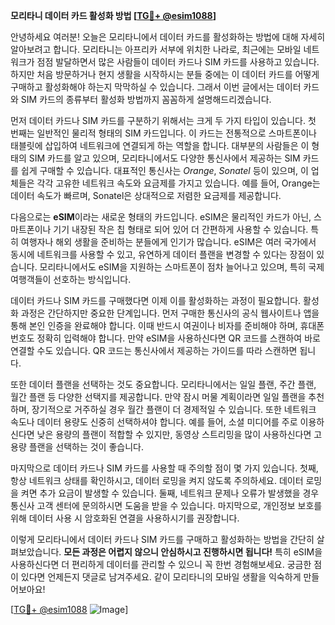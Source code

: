 **모리타니 데이터 카드 활성화 방법 [[TG💪+ @esim1088](https://t.me/s/esim1088)]**

안녕하세요 여러분! 오늘은 모리타니에서 데이터 카드를 활성화하는 방법에 대해 자세히 알아보려고 합니다. 모리타니는 아프리카 서부에 위치한 나라로, 최근에는 모바일 네트워크가 점점 발달하면서 많은 사람들이 데이터 카드나 SIM 카드를 사용하고 있습니다. 하지만 처음 방문하거나 현지 생활을 시작하시는 분들 중에는 이 데이터 카드를 어떻게 구매하고 활성화해야 하는지 막막하실 수 있습니다. 그래서 이번 글에서는 데이터 카드와 SIM 카드의 종류부터 활성화 방법까지 꼼꼼하게 설명해드리겠습니다.

먼저 데이터 카드나 SIM 카드를 구분하기 위해서는 크게 두 가지 타입이 있습니다. 첫 번째는 일반적인 물리적 형태의 SIM 카드입니다. 이 카드는 전통적으로 스마트폰이나 태블릿에 삽입하여 네트워크에 연결되게 하는 역할을 합니다. 대부분의 사람들은 이 형태의 SIM 카드를 알고 있으며, 모리타니에서도 다양한 통신사에서 제공하는 SIM 카드를 쉽게 구매할 수 있습니다. 대표적인 통신사는 *Orange*, *Sonatel* 등이 있으며, 이 업체들은 각각 고유한 네트워크 속도와 요금제를 가지고 있습니다. 예를 들어, Orange는 데이터 속도가 빠르며, Sonatel은 상대적으로 저렴한 요금제를 제공합니다.

다음으로는 **eSIM**이라는 새로운 형태의 카드입니다. eSIM은 물리적인 카드가 아닌, 스마트폰이나 기기 내장된 작은 칩 형태로 되어 있어 더 간편하게 사용할 수 있습니다. 특히 여행자나 해외 생활을 준비하는 분들에게 인기가 많습니다. eSIM은 여러 국가에서 동시에 네트워크를 사용할 수 있고, 유연하게 데이터 플랜을 변경할 수 있다는 장점이 있습니다. 모리타니에서도 eSIM을 지원하는 스마트폰이 점차 늘어나고 있으며, 특히 국제 여행객들이 선호하는 방식입니다.

데이터 카드나 SIM 카드를 구매했다면 이제 이를 활성화하는 과정이 필요합니다. 활성화 과정은 간단하지만 중요한 단계입니다. 먼저 구매한 통신사의 공식 웹사이트나 앱을 통해 본인 인증을 완료해야 합니다. 이때 반드시 여권이나 비자를 준비해야 하며, 휴대폰 번호도 정확히 입력해야 합니다. 만약 eSIM을 사용하신다면 QR 코드를 스캔하여 바로 연결할 수도 있습니다. QR 코드는 통신사에서 제공하는 가이드를 따라 스캔하면 됩니다.

또한 데이터 플랜을 선택하는 것도 중요합니다. 모리타니에서는 일일 플랜, 주간 플랜, 월간 플랜 등 다양한 선택지를 제공합니다. 만약 잠시 머물 계획이라면 일일 플랜을 추천하며, 장기적으로 거주하실 경우 월간 플랜이 더 경제적일 수 있습니다. 또한 네트워크 속도나 데이터 용량도 신중히 선택하셔야 합니다. 예를 들어, 소셜 미디어를 주로 이용하신다면 낮은 용량의 플랜이 적합할 수 있지만, 동영상 스트리밍을 많이 사용하신다면 고용량 플랜을 선택하는 것이 좋습니다.

마지막으로 데이터 카드나 SIM 카드를 사용할 때 주의할 점이 몇 가지 있습니다. 첫째, 항상 네트워크 상태를 확인하시고, 데이터 로밍을 켜지 않도록 주의하세요. 데이터 로밍을 켜면 추가 요금이 발생할 수 있습니다. 둘째, 네트워크 문제나 오류가 발생했을 경우 통신사 고객 센터에 문의하시면 도움을 받을 수 있습니다. 마지막으로, 개인정보 보호를 위해 데이터 사용 시 암호화된 연결을 사용하시기를 권장합니다.

이렇게 모리타니에서 데이터 카드나 SIM 카드를 구매하고 활성화하는 방법을 간단히 살펴보았습니다. **모든 과정은 어렵지 않으니 안심하시고 진행하시면 됩니다!** 특히 eSIM을 사용하신다면 더 편리하게 데이터를 관리할 수 있으니 꼭 한번 경험해보세요. 궁금한 점이 있다면 언제든지 댓글로 남겨주세요. 같이 모리타니의 모바일 생활을 익숙하게 만들어보아요!

[[TG💪+ @esim1088](https://t.me/s/esim1088) ![Image](https://i.postimg.cc/Y0z9fWf4/image.png)]